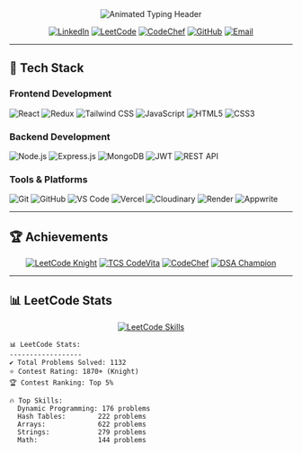 <!-- Animated Typing Header -->
<div align="center">
  <img src="https://readme-typing-svg.demolab.com?font=Fira+Code&weight=600&size=30&duration=3000&pause=1000&color=22D3EE&center=true&vCenter=true&width=500&lines=LAXMAN+SINGH;MERN+STACK+DEVELOPER;COMPETITIVE+PROGRAMMER;TECHNOLOGY+ENTHUSIAST" alt="Animated Typing Header">
</div>

<!-- Social Badges -->
<div align="center">
  
[![LinkedIn](https://img.shields.io/badge/LinkedIn-Laxman_Singh-0A66C2?style=for-the-badge&logo=linkedin&logoColor=white)](https://linkedin.com/in/laxman-singh-437058268)
[![LeetCode](https://img.shields.io/badge/LeetCode-CS__MONKS-FFA116?style=for-the-badge&logo=leetcode&logoColor=black)](https://leetcode.com/CS_MONKS/)
[![CodeChef](https://img.shields.io/badge/CodeChef-laxmansingh790-5B4638?style=for-the-badge&logo=codechef&logoColor=white)](https://codechef.com/users/laxmansingh790)
[![GitHub](https://img.shields.io/badge/GitHub-laxmansingh750046-181717?style=for-the-badge&logo=github&logoColor=white)](https://github.com/laxmansingh750046)
[![Email](https://img.shields.io/badge/Email-laxmansingh790616@gmail.com-EA4335?style=for-the-badge&logo=gmail&logoColor=white)](mailto:laxmansingh790616@gmail.com)
  
</div>

---

<!-- Tech Stack Section -->
## 🚀 Tech Stack

### Frontend Development
![React](https://img.shields.io/badge/React-20232A?style=for-the-badge&logo=react&logoColor=61DAFB)
![Redux](https://img.shields.io/badge/Redux-764ABC?style=for-the-badge&logo=redux&logoColor=white)
![Tailwind CSS](https://img.shields.io/badge/Tailwind_CSS-06B6D4?style=for-the-badge&logo=tailwind-css&logoColor=white)
![JavaScript](https://img.shields.io/badge/JavaScript-F7DF1E?style=for-the-badge&logo=javascript&logoColor=black)
![HTML5](https://img.shields.io/badge/HTML5-E34F26?style=for-the-badge&logo=html5&logoColor=white)
![CSS3](https://img.shields.io/badge/CSS3-1572B6?style=for-the-badge&logo=css3&logoColor=white)

### Backend Development
![Node.js](https://img.shields.io/badge/Node.js-339933?style=for-the-badge&logo=nodedotjs&logoColor=white)
![Express.js](https://img.shields.io/badge/Express.js-000000?style=for-the-badge&logo=express&logoColor=white)
![MongoDB](https://img.shields.io/badge/MongoDB-47A248?style=for-the-badge&logo=mongodb&logoColor=white)
![JWT](https://img.shields.io/badge/JWT-000000?style=for-the-badge&logo=JSON%20web%20tokens&logoColor=white)
![REST API](https://img.shields.io/badge/REST_API-FF6C37?style=for-the-badge&logo=rest&logoColor=white)

### Tools & Platforms
![Git](https://img.shields.io/badge/Git-F05032?style=for-the-badge&logo=git&logoColor=white)
![GitHub](https://img.shields.io/badge/GitHub-181717?style=for-the-badge&logo=github&logoColor=white)
![VS Code](https://img.shields.io/badge/VS_Code-007ACC?style=for-the-badge&logo=visual-studio-code&logoColor=white)
![Vercel](https://img.shields.io/badge/Vercel-000000?style=for-the-badge&logo=vercel&logoColor=white)
![Cloudinary](https://img.shields.io/badge/Cloudinary-3448C5?style=for-the-badge&logo=cloudinary&logoColor=white)
![Render](https://img.shields.io/badge/Render-46E3B7?style=for-the-badge&logo=render&logoColor=white)
![Appwrite](https://img.shields.io/badge/Appwrite-F02E65?style=for-the-badge&logo=appwrite&logoColor=white)

---

## 🏆 Achievements

<!-- Achievement Badges -->
<div align="center">
  
[![LeetCode Knight](https://img.shields.io/badge/LeetCode-Knight_1870%2B-FFA116?style=for-the-badge&logo=leetcode&logoColor=black)](https://leetcode.com/CS_MONKS/)
[![TCS CodeVita](https://img.shields.io/badge/TCS_CodeVita-Global_Rank_840-00599C?style=for-the-badge)](https://www.tcscodevita.com/)
[![CodeChef](https://img.shields.io/badge/CodeChef-3★_Coder-5B4638?style=for-the-badge&logo=codechef&logoColor=white)](https://www.codechef.com/users/laxmansingh790)
[![DSA Champion](https://img.shields.io/badge/DSA_Champion-1st_Place-8A2BE2?style=for-the-badge)]()

</div>

---

## 📊 LeetCode Stats

<!-- LeetCode Radar Chart -->
<div align="center">
  
[![LeetCode Skills](https://leetcard.jacoblin.cool/CS_MONKS?theme=dark&font=ABeeZee&ext=contest)](https://leetcode.com/CS_MONKS/)

</div>

```text
📊 LeetCode Stats:
------------------
✔️ Total Problems Solved: 1132
⭐ Contest Rating: 1870+ (Knight)
🏆 Contest Ranking: Top 5%

🔥 Top Skills:
  Dynamic Programming: 176 problems
  Hash Tables:        222 problems
  Arrays:             622 problems
  Strings:            279 problems
  Math:               144 problems
